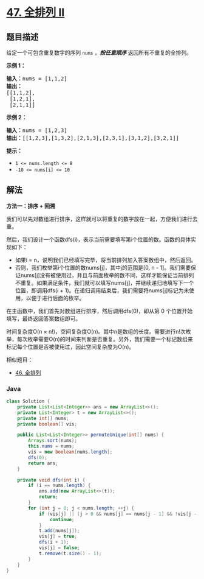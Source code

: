 # [47. 全排列 II](https://leetcode.cn/problems/permutations-ii)

## 题目描述

<p>给定一个可包含重复数字的序列 <code>nums</code> ，<em><strong>按任意顺序</strong></em> 返回所有不重复的全排列。</p>

<p><strong>示例 1：</strong></p>

<pre>
<strong>输入：</strong>nums = [1,1,2]
<strong>输出：</strong>
[[1,1,2],
 [1,2,1],
 [2,1,1]]
</pre>

<p><strong>示例 2：</strong></p>

<pre>
<strong>输入：</strong>nums = [1,2,3]
<strong>输出：</strong>[[1,2,3],[1,3,2],[2,1,3],[2,3,1],[3,1,2],[3,2,1]]
</pre>

<p><strong>提示：</strong></p>

<ul>
	<li><code>1 &lt;= nums.length &lt;= 8</code></li>
	<li><code>-10 &lt;= nums[i] &lt;= 10</code></li>
</ul>

## 解法

**方法一：排序 + 回溯**

我们可以先对数组进行排序，这样就可以将重复的数字放在一起，方便我们进行去重。

然后，我们设计一个函数dfs(i)，表示当前需要填写第i个位置的数。函数的具体实现如下：

-   如果i = n，说明我们已经填写完毕，将当前排列加入答案数组中，然后返回。
-   否则，我们枚举第i个位置的数nums[j]，其中j的范围是[0, n - 1]。我们需要保证nums[j]没有被使用过，并且与前面枚举的数不同，这样才能保证当前排列不重复。如果满足条件，我们就可以填写nums[j]，并继续递归地填写下一个位置，即调用dfs(i + 1)。在递归调用结束后，我们需要将nums[j]标记为未使用，以便于进行后面的枚举。

在主函数中，我们首先对数组进行排序，然后调用dfs(0)，即从第 0 个位置开始填写，最终返回答案数组即可。

时间复杂度O(n × n!)，空间复杂度O(n)。其中n是数组的长度。需要进行n!次枚举，每次枚举需要O(n)的时间来判断是否重复。另外，我们需要一个标记数组来标记每个位置是否被使用过，因此空间复杂度为O(n)。

相似题目：

-   [46. 全排列](/solution/0000-0099/0046.Permutations/README.md)

### **Java**

```java
class Solution {
    private List<List<Integer>> ans = new ArrayList<>();
    private List<Integer> t = new ArrayList<>();
    private int[] nums;
    private boolean[] vis;

    public List<List<Integer>> permuteUnique(int[] nums) {
        Arrays.sort(nums);
        this.nums = nums;
        vis = new boolean[nums.length];
        dfs(0);
        return ans;
    }

    private void dfs(int i) {
        if (i == nums.length) {
            ans.add(new ArrayList<>(t));
            return;
        }
        for (int j = 0; j < nums.length; ++j) {
            if (vis[j] || (j > 0 && nums[j] == nums[j - 1] && !vis[j - 1])) {
                continue;
            }
            t.add(nums[j]);
            vis[j] = true;
            dfs(i + 1);
            vis[j] = false;
            t.remove(t.size() - 1);
        }
    }
}
```
